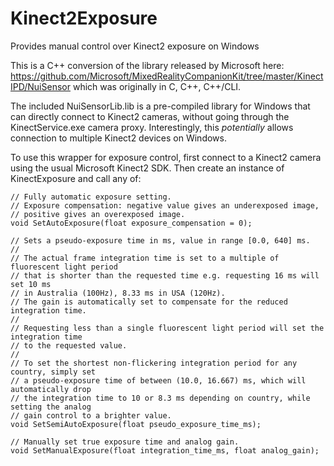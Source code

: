 # Kinect2Exposure
Provides manual control over Kinect2 exposure on Windows

This is a C++ conversion of the library released by Microsoft here: https://github.com/Microsoft/MixedRealityCompanionKit/tree/master/KinectIPD/NuiSensor which was originally in C, C++, C++/CLI.

The included NuiSensorLib.lib is a pre-compiled library for Windows that can directly connect to Kinect2 cameras, without going through the KinectService.exe camera proxy. Interestingly, this _potentially_ allows connection to multiple Kinect2 devices on Windows.

To use this wrapper for exposure control, first connect to a Kinect2 camera using the usual Microsoft Kinect2 SDK. Then create an instance of KinectExposure and call any of:

```
// Fully automatic exposure setting.
// Exposure compensation: negative value gives an underexposed image,
// positive gives an overexposed image.
void SetAutoExposure(float exposure_compensation = 0);

// Sets a pseudo-exposure time in ms, value in range [0.0, 640] ms.
//
// The actual frame integration time is set to a multiple of fluorescent light period
// that is shorter than the requested time e.g. requesting 16 ms will set 10 ms
// in Australia (100Hz), 8.33 ms in USA (120Hz).
// The gain is automatically set to compensate for the reduced integration time.
//
// Requesting less than a single fluorescent light period will set the integration time
// to the requested value.
//
// To set the shortest non-flickering integration period for any country, simply set
// a pseudo-exposure time of between (10.0, 16.667) ms, which will automatically drop
// the integration time to 10 or 8.3 ms depending on country, while setting the analog
// gain control to a brighter value.
void SetSemiAutoExposure(float pseudo_exposure_time_ms);

// Manually set true exposure time and analog gain.
void SetManualExposure(float integration_time_ms, float analog_gain);
```

